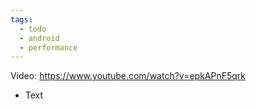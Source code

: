 ```yaml
---
tags:
  - todo
  - android
  - performance
---
```

Video: https://www.youtube.com/watch?v=epkAPnF5qrk
- Text